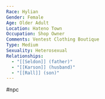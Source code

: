 ```yaml
---
Race: Hylian
Gender: Female
Age: Older Adult
Location: Hateno Town
Occupation: Shop Owner
Comments: Ventest Clothing Boutique
Type: Medium
Sexuality: Heterosexual
Relationships:
  - "[[Seldon]] (father)"
  - "[[Karson]] (husband)"
  - "[[Rall]] (son)"
---
```

 #npc 

